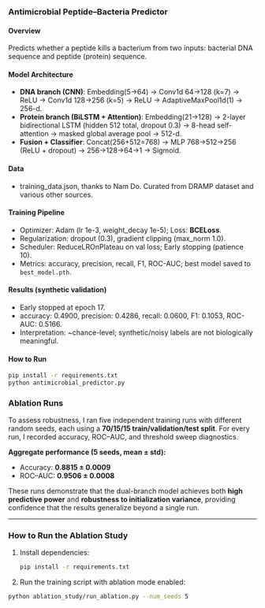 ### Antimicrobial Peptide–Bacteria Predictor

#### Overview
Predicts whether a peptide kills a bacterium from two inputs: bacterial DNA sequence and peptide (protein) sequence.

#### Model Architecture
- **DNA branch (CNN)**: Embedding(5→64) → Conv1d 64→128 (k=7) → ReLU → Conv1d 128→256 (k=5) → ReLU → AdaptiveMaxPool1d(1) → 256-d.
- **Protein branch (BiLSTM + Attention)**: Embedding(21→128) → 2-layer bidirectional LSTM (hidden 512 total, dropout 0.3) → 8-head self-attention → masked global average pool → 512-d.
- **Fusion + Classifier**: Concat(256+512=768) → MLP 768→512→256 (ReLU + dropout) → 256→128→64→1 → Sigmoid.

#### Data
- training_data.json, thanks to Nam Do. Curated from DRAMP dataset and various other sources. 

#### Training Pipeline
- Optimizer: Adam (lr 1e-3, weight_decay 1e-5); Loss: **BCELoss**.
- Regularization: dropout (0.3), gradient clipping (max_norm 1.0).
- Scheduler: ReduceLROnPlateau on val loss; Early stopping (patience 10).
- Metrics: accuracy, precision, recall, F1, ROC-AUC; best model saved to `best_model.pth`.

#### Results (synthetic validation)
- Early stopped at epoch 17.
- accuracy: 0.4900, precision: 0.4286, recall: 0.0600, F1: 0.1053, ROC-AUC: 0.5166.
- Interpretation: ~chance-level; synthetic/noisy labels are not biologically meaningful.

#### How to Run
```bash
pip install -r requirements.txt
python antimicrobial_predictor.py
```
### Ablation Runs

To assess robustness, I ran five independent training runs with different random seeds, each using a **70/15/15 train/validation/test split**. For every run, I recorded accuracy, ROC–AUC, and threshold sweep diagnostics.

**Aggregate performance (5 seeds, mean ± std):**
- Accuracy: **0.8815 ± 0.0009**  
- ROC–AUC: **0.9506 ± 0.0008**  

These runs demonstrate that the dual-branch model achieves both **high predictive power** and **robustness to initialization variance**, providing confidence that the results generalize beyond a single run.

---

### How to Run the Ablation Study

1. Install dependencies:
   ```bash
   pip install -r requirements.txt
2.	Run the training script with ablation mode enabled:
  ```bash
  python ablation_study/run_ablation.py --num_seeds 5